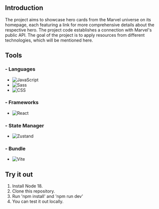 ## Introduction
The project aims to showcase hero cards from the Marvel universe on its homepage, each featuring a link for more comprehensive details about the respective hero. The project code establishes a connection with Marvel's public API. The goal of the project is to apply resources from different technologies, which will be mentioned here.

## Tools
### - Languages 

 - ![JavaScript](https://img.shields.io/badge/JavaScript-000?style=for-the-badge&logo=javascript)
 - ![Sass](https://img.shields.io/badge/Sass-000?style=for-the-badge&logo=sass)
 - ![CSS](https://img.shields.io/badge/CSS3-000?style=for-the-badge&logo=css3&logoColor=264CE4)

 ### - Frameworks

 - ![React](https://img.shields.io/badge/React-000?style=for-the-badge&logo=react)

 ### - State Manager

- ![Zustand](https://img.shields.io/badge/Zustand-000?style=for-the-badge&logo=zustand)

 ### - Bundle
 
 - ![Vite](https://img.shields.io/badge/Vite-000?style=for-the-badge&logo=vite)

 ## Try it out
 1. Install Node 18.
 2. Clone this repository.
 3. Run 'npm install' and 'npm run dev'
 4. You can test it out locally.
